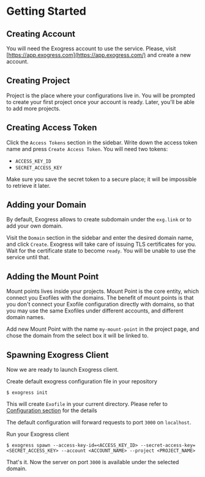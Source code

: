 # Getting Started

## Creating Account

You will need the Exogress account to use the service. Please, visit [https://app.exogress.com](https://app.exogress.com/) and create a new account.

## Creating Project

Project is the place where your configurations live in. You will be prompted to create your first project once your account is ready. Later, you'll be able to add more projects.

## Creating Access Token

Click the `Access Tokens` section in the sidebar. Write down the access token name and press `Create Access Token`. You will need two tokens:

- `ACCESS_KEY_ID`
- `SECRET_ACCESS_KEY`

Make sure you save the secret token to a secure place; it will be impossible to retrieve it later.

## Adding your Domain

By default, Exogress allows to create subdomain under the `exg.link` or to add your own domain.

Visit the `Domain` section in the sidebar and enter the desired domain name, and click `Create`. Exogress will take care of issuing TLS certificates for you. Wait for the certificate state to become `ready`. You will be unable to use the service until that.

## Adding the Mount Point

Mount points lives inside your projects. Mount Point is the core entity, which connect you Exofiles with the domains. The benefit of mount points is that you don't connect your Exofile configuration directly with domains, so that you may use the same Exofiles under different accounts, and different domain names.

Add new Mount Point with the name `my-mount-point` in the project page, and chose the domain from the select box it will be linked to.

## Spawning Exogress Client

Now we are ready to launch Exogress client.

Create default exogress configuration file in your repository

```
$ exogress init
```

This will create `Exofile` in your current directory. Please refer to [Configuration section](/exofile.md) for the details

The default configuration will forward requests to port `3000` on `localhost`.

Run your Exogress client

```
$ exogress spawn --access-key-id=<ACCESS_KEY_ID> --secret-access-key=<SECRET_ACCESS_KEY> --account <ACCOUNT_NAME> --project <PROJECT_NAME>
```

That's it. Now the server on port `3000` is available under the selected domain.
